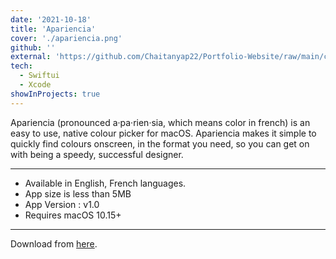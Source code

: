 ```yaml
---
date: '2021-10-18'
title: 'Apariencia'
cover: './apariencia.png'
github: ''
external: 'https://github.com/Chaitanyap22/Portfolio-Website/raw/main/content/featured/Apariencia/Apariencia.dmg'
tech:
  - Swiftui
  - Xcode
showInProjects: true
---
```


Apariencia (pronounced a·pa·rien·sia, which means color in french) is an easy to use, native colour picker for macOS. Apariencia makes it simple to quickly find colours onscreen, in the format you need, so you can get on with being a speedy, successful designer.

---

- Available in English, French languages.
- App size is less than 5MB
- App Version : v1.0
- Requires macOS 10.15+

---

Download from [here](https://github.com/Chaitanyap22/Portfolio-Website/raw/main/content/featured/Apariencia/Apariencia.dmg).
